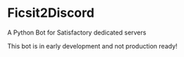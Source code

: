 # Ficsit2Discord

A Python Bot for Satisfactory dedicated servers

This bot is in early development and not production ready!

